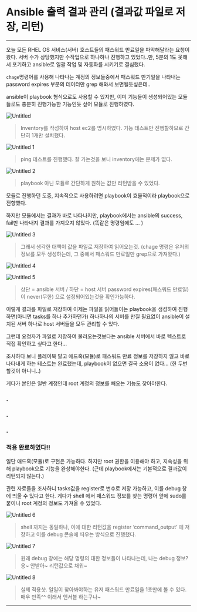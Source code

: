 # Ansible 출력 결과 관리 (결과값 파일로 저장, 리턴)

---

오늘 모든 RHEL OS 서비스(서버) 호스트들의 패스워드 만료일을 파악해달라는 요청이 왔다.
서버 수가 상당했지만 수작업으로 하나하나 진행하고 있었다..만, 5분의 1도 못해서 포기하고 ansible로 일괄 작업 및 자동화를 시키기로 결심했다.

`chage`명령어를 사용해 나타나는 계정의 정보들중에서 패스워드 만기일을 나타내는 password expires 부분의 데이터만 grep 해와서 보면될듯싶은데..

ansible이 playbook 형식으로도 사용할 수 있지만, 이미 기능들이 생성되어있는 모듈들로도 충분히 진행가능한 기능인듯 싶어 모듈로 진행하였다.

![Untitled](https://user-images.githubusercontent.com/84123877/176133370-99954f55-0f90-411e-989e-8ade0515c904.png)

> Inventory를 작성하여 host ec2를 명시하였다.
기능 테스트만 진행할하므로 간단히 1개만 설치했다.
> 

![Untitled 1](https://user-images.githubusercontent.com/84123877/176133336-1886e1c8-85ff-4d8b-8e4e-670c112f9350.png)

> ping 테스트를 진행했다. 잘 가는것을 보니 inventory에는 문제가 없다.
> 

![Untitled 2](https://user-images.githubusercontent.com/84123877/176133341-af939fc4-6a0a-4faf-a1a0-e523f90da6bd.png)

> playbook 아닌 모듈로 간단하게 원하는 값만 리턴받을 수 있었다.
> 

모듈로 진행하던 도중, 지속적으로 사용하려면 playbook이 효율적이라 playbook으로 전향했다.

하지만 모듈에서는 결과가 바로 나타나지만, playbook에서는 ansible의 success, fail만 나타내지 결과를 가져오지 않았다. (똑같은 명령임에도 … )

![Untitled 3](https://user-images.githubusercontent.com/84123877/176133348-b48c9df7-b269-483d-a94e-517f27b4f853.png)

> 그래서 생각한 대책이 값을 파일로 저장하여 읽어오는것.
(chage 명령은 유저의 정보를 모두 생성하는데, 그 중에서 패스워드 만료일만 grep으로 가져왔다.)
> 

![Untitled 4](https://user-images.githubusercontent.com/84123877/176133352-ba5c6da5-d63f-404c-bbd9-51d4e8c37a20.png)

![Untitled 5](https://user-images.githubusercontent.com/84123877/176133354-25b224c0-01b6-4f14-a569-5aadf179d807.png)

> 상단 = ansible 서버 / 하단 = host 서버
password expires(패스워드 만료일) 이 never(무한) 으로 설정되어있는것을 확인가능하다.
> 

이렇게 결과를 파일로 저장하여 이제는 파일을 읽어들이는 playbook을 생성하여 진행하면(아니면 tasks를 하나 추가하던가) 하나하나의 서버를 만질 필요없이 ansible이 설치된 서버 하나로 host 서버들을 모두 관리할 수 있다.

그런데 요청자가 파일로 저장하여 불러오는것보다는 ansible 서버에서 바로 텍스트로 직접 확인하고 싶다고 한다…

조사하다 보니 플레이북 말고 애드혹(모듈)로 패스워드 만료 정보를 저장하지 않고 바로 나타내게 하는 테스트는 완료했는데, playbook이 없으면 결국 소용이 없다… (한 두번 할것이 아니니..)

게다가 본인은 일반 계정인데 root 계정의 정보를 빼오는 기능도 찾아야한다.

### .

### .

### .

### 적용 완료하였다!!

일단 애드혹(모듈)로 구현은 가능하다. 하지만 root 권한을 이용해야 하고, 지속성을 위해 playbook으로 기능을 완성해야한다. (근데 playbook에서는 기본적으로 결과값이 리턴되지 않는다.)

관련 자료들을 조사하니 tasks값을 register로 변수로 저장 가능하고, 이를 debug 창에 띄울 수 있다고 한다.
게다가 shell 에서 패스워드 정보를 찾는 명령어 앞에 sudo를 붙이니 root 계정의 정보도 가져올 수 있었다.

![Untitled 6](https://user-images.githubusercontent.com/84123877/176133360-f7722ecf-7591-4972-b960-4d78c15f15fd.png)

> shell 까지는 동일하나, 이에 대한 리턴값을 register ‘command_output’ 에 저장하고 이를 debug 콘솔에 띄우는 방식으로 진행했다.
> 

![Untitled 7](https://user-images.githubusercontent.com/84123877/176133363-9ff8012b-8cf2-4ca3-a904-354bd62a721e.png)

> 원래 debug 창에는 해당 명령의 대한 정보들이 나타나는데, 나는 debug 정보? 응~ 안받아~
리턴값으로 채워~
> 

![Untitled 8](https://user-images.githubusercontent.com/84123877/176133366-d2461d26-e3a4-4c7c-b780-59cfdc35c191.png)

> 실제 적용샷. 일일이 찾아봐야하는 유저 패스워드 만료일을 1초만에 볼 수 있다.
매우 만족^^ 이래서 앤서블 하는구나~
> 

---

